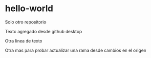 # hello-world
Solo otro repositorio
                                  
Texto agregado desde github desktop

Otra linea de texto

Otra mas para probar actualizar una rama desde cambios en el origen